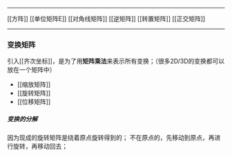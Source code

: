 ***
[[方阵]]
[[单位矩阵E]]
[[对角线矩阵]]
[[逆矩阵]]
[[转置矩阵]]
[[正交矩阵]]
***
### 变换矩阵
引入[[齐次坐标]]，是为了用**矩阵乘法**来表示所有变换；（很多2D/3D的变换都可以放在一个矩阵中）
- [[缩放矩阵]]
- [[旋转矩阵]]
- [[位移矩阵]]
##### 变换的分解
因为现成的旋转矩阵是绕着原点旋转得到的；
不在原点的，先移动到原点，再进行旋转，再移动回去；
